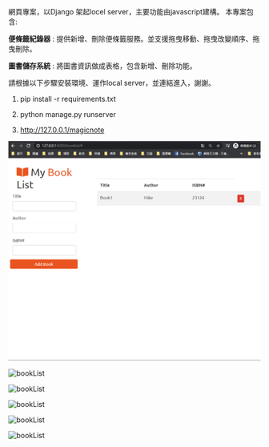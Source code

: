 網頁專案，以Django 架起locel server，主要功能由javascript建構。 本專案包含:

**便條籤紀錄器** : 提供新增、刪除便條籤服務。並支援拖曳移動、拖曳改變順序、拖曳刪除。

**圖書儲存系統** : 將圖書資訊做成表格，包含新增、刪除功能。

請根據以下步驟安裝環境、運作local server，並連結進入，謝謝。


1. pip install -r requirements.txt

2. python manage.py runserver

3. http://127.0.0.1/magicnote

![bookList](https://github.com/aaa123848/Web_project/blob/master/bls_1.PNG)

![bookList](https://github.com/aaa123848/Web_project/blob/master/bls_2.PNG)

![bookList](https://github.com/aaa123848/Web_project/blob/master/mn_1.PNG)

![bookList](https://github.com/aaa123848/Web_project/blob/master/mn_2.PNG)

![bookList](https://github.com/aaa123848/Web_project/blob/master/mn_3.PNG)

![bookList](https://github.com/aaa123848/Web_project/blob/master/mn_4.PNG)





